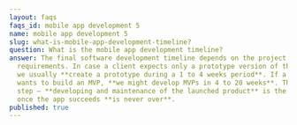```yaml
---
layout: faqs
faqs_id: mobile app development 5
name: mobile app development 5
slug: what-is-mobile-app-development-timeline?
question: What is the mobile app development timeline?
answer: The final software development timeline depends on the project and its
  requirements. In case a client expects only a prototype version of their idea,
  we usually **create a prototype during a 1 to 4 weeks period**. If a client
  wants to build an MVP, **we might develop MVPs in 4 to 20 weeks**. The final
  step – **developing and maintenance of the launched product** is the job that
  once the app succeeds **is never over**.
published: true
---
```

